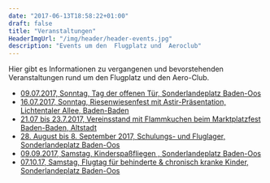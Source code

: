 ```yaml
---
date: "2017-06-13T18:58:22+01:00"
draft: false
title: "Veranstaltungen"
HeaderImgUrl: "/img/header/header-events.jpg"
description: "Events um den  Flugplatz und  Aeroclub"
---
```

Hier gibt es Informationen zu vergangenen und bevorstehenden Veranstaltungen rund um den Flugplatz und den Aero-Club. 
 
* <a href = "/flugplatzfest">09.07.2017, Sonntag, Tag der offenen Tür, Sonderlandeplatz Baden-Oos</a>
* <a href = "/riesenwiesenfest">16.07.2017, Sonntag, Riesenwiesenfest mit Astir-Präsentation, Lichtentaler Allee, Baden-Baden</a>
* <a href = "/marktplatzfest"> 21.07 bis 23.7.2017, Vereinsstand mit Flammkuchen beim Marktplatzfest Baden-Baden, Altstadt</a>
* <a href = "">28. August bis 8. September 2017,  Schulungs- und Fluglager, Sonderlandeplatz Baden-Oos</a>
* <a href = "/kinderspassfliegen">09.09.2017, Samstag,  Kinderspaßfliegen , Sonderlandeplatz Baden-Oos</a>
* <a href = "http://aero-club.eu/flugtag-fuer-behinderte-kinder">07.10.17, Samstag, Flugtag für behinderte & chronisch kranke Kinder, Sonderlandeplatz Baden-Oos</a>


